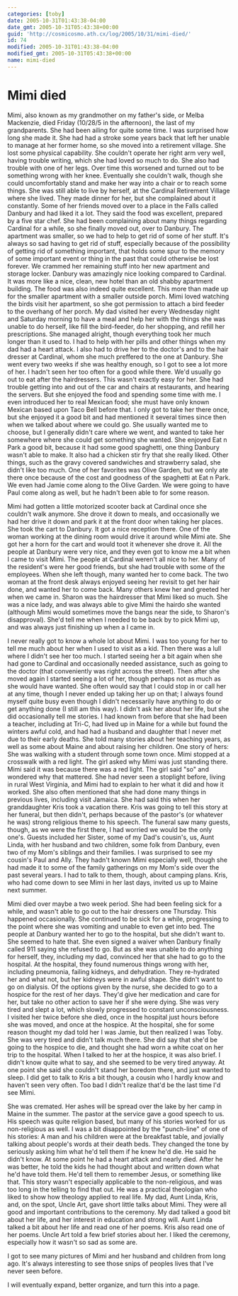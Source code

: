 ```yaml
---
categories: [toby]
date: 2005-10-31T01:43:38-04:00
date_gmt: 2005-10-31T05:43:38+00:00
guid: 'http://cosmicosmo.ath.cx/log/2005/10/31/mimi-died/'
id: 74
modified: 2005-10-31T01:43:38-04:00
modified_gmt: 2005-10-31T05:43:38+00:00
name: mimi-died
---
```


Mimi died
=========

Mimi, also known as my grandmother on my father's side, or Melba Mackenzie, died Friday (10/28/5 in the afternoon), the last of my grandparents.  She had been ailing for quite some time.  I was surprised how long she made it.  She had had a stroke some years back that left her unable to manage at her former home, so she moved into a retirement village.  She lost some physical capability.  She couldn't operate her right arm very well, having trouble writing, which she had loved so much to do.  She also had trouble with one of her legs.  Over time this worsened and turned out to be something wrong with her knee.  Eventually she couldn't walk, though she could uncomfortably stand and make her way into a chair or to reach some things.  She was still able to live by herself, at the Cardinal Retirement Village where she lived.  They made dinner for her, but she complained about it constantly.  Some of her friends moved over to a place in the Falls called Danbury and had liked it a lot.  They said the food was excellent, prepared by a five star chef.  She had been complaining about many things regarding Cardinal for a while, so she finally moved out, over to Danbury.  The apartment was smaller, so we had to help to get rid of some of her stuff.  It's always so sad having to get rid of stuff, especially because of the possibility of getting rid of something important, that holds some spur to the memory of some important event or thing in the past that could otherwise be lost forever.  We crammed her remaining stuff into her new apartment and storage locker.  Danbury was amazingly nice looking compared to Cardinal.  It was more like a nice, clean, new hotel than an old shabby apartment building.  The food was also indeed quite excellent.  This more than made up for the smaller apartment with a smaller outside porch.  Mimi loved watching the birds visit her apartment, so she got permission to attach a bird feeder to the overhang of her porch.  My dad visited her every Wednesday night and Saturday morning to have a meal and help her with the things she was unable to do herself, like fill the bird-feeder, do her shopping, and refill her prescriptions.  She managed alright, though everything took her much longer than it used to.  I had to help with her pills and other things when my dad had a heart attack.  I also had to drive her to the doctor's and to the hair dresser at Cardinal, whom she much preffered to the one at Danbury.  She went every two weeks if she was healthy enough, so I got to see a lot more of her.  I hadn't seen her too often for a good while there.  We'd usually go out to eat after the hairdressers.  This wasn't exactly easy for her.  She had trouble getting into and out of the car and chairs at restaurants, and hearing the servers.  But she enjoyed the food and spending some time with me.  I even introduced her to real Mexican food; she must have only known Mexican based upon Taco Bell before that.  I only got to take her there once, but she enjoyed it a good bit and had mentioned it several times since then when we talked about where we could go.  She usually wanted me to choose, but I generally didn't care where we went, and wanted to take her somewhere where she could get something she wanted.  She enjoyed Eat n Park a good bit, because it had some good spaghetti, one thing Danbury wasn't able to make.  It also had a chicken stir fry that she really liked.  Other things, such as the gravy covered sandwiches and strawberry salad, she didn't like too much.  One of her favorites was Olive Garden, but we only ate there once because of the cost and goodness of the spaghetti at Eat n Park.  We even had Jamie come along to the Olive Garden.  We were going to have Paul come along as well, but he hadn't been able to for some reason.

Mimi had gotten a little motorized scooter back at Cardinal once she couldn't walk anymore.  She drove it down to meals, and occasionally we had her drive it down and park it at the front door when taking her places.  She took the cart to Danbury.  It got a nice reception there.  One of the woman working at the dining room would drive it around while Mimi ate.  She got her a horn for the cart and would toot it whenever she drove it.  All the people at Danbury were very nice, and they even got to know me a bit when I came to visit Mimi.  The people at Cardinal weren't all nice to her.  Many of the resident's were her good friends, but she had trouble with some of the employees.  When she left though, many wanted her to come back.  The two woman at the front desk always enjoyed seeing her revisit to get her hair done, and wanted her to come back.  Many others knew her and greeted her when we came in.  Sharon was the hairdresser that Mimi liked so much.  She was a nice lady, and was always able to give Mimi the hairdo she wanted (although Mimi would sometimes move the bangs near the side, to Sharon's disapproval).  She'd tell me when I needed to be back by to pick Mimi up, and was always just finishing up when a I came in.

I never really got to know a whole lot about Mimi.  I was too young for her to tell me much about her when I used to visit as a kid.  Then there was a lull where I didn't see her too much.  I started seeing her a bit again when she had gone to Cardinal and occasionally needed assistance, such as going to the doctor (that conveniently was right across the street).  Then after she moved again I started seeing a lot of her, though perhaps not as much as she would have wanted.  She often would say that I could stop in or call her at any time, though I never ended up taking her up on that; I always found myself quite busy even though I didn't necessarily have anything to do or get anything done (I still am this way).  I didn't ask her about her life, but she did occasionally tell me stories.  I had known from before that she had been a teacher, including at Tri-C, had lived up in Maine for a while but found the winters awful cold, and had had a husband and daughter that I never met due to their early deaths.  She told many stories about her teaching years, as well as some about Maine and about raising her children.  One story of hers:
She was walking with a student through some town once.  Mimi stopped at a crosswalk with a red light.  The girl asked why Mimi was just standing there.  Mimi said it was because there was a red light.  The girl said "so" and wondered why that mattered.  She had never seen a stoplight before, living in rural West Virginia, and Mimi had to explain to her what it did and how it worked.
She also often mentioned that she had done many things in previous lives, including visit Jamaica.  She had said this when her granddaughter Kris took a vacation there.  Kris was going to tell this story at her funeral, but then didn't, perhaps because of the pastor's (or whatever he was) strong religious theme to his speech.  The funeral saw many guests, though, as we were the first there, I had worried we would be the only one's.  Guests included her Sister, some of my Dad's cousin's, us, Aunt Linda, with her husband and two children, some folk from Danbury, even two of my Mom's siblings and their families.  I was surprised to see my cousin's Paul and Ally.  They hadn't known Mimi especially well, though she had made it to some of the family gatherings on my Mom's side over the past several years.  I had to talk to them, though, about camping plans.  Kris, who had come down to see Mimi in her last days, invited us up to Maine next summer.

Mimi died over maybe a two week period.  She had been feeling sick for a while, and wasn't able to go out to the hair dressers one Thursday.  This happened occasionally.  She continued to be sick for a while, progressing to the point where she was vomiting and unable to even get into bed.  The people at Danbury wanted her to go to the hospital, but she didn't want to.  She seemed to hate that.  She even signed a waiver when Danbury finally called 911 saying she refused to go.  But as she was unable to do anything for herself, they, including my dad, convinced her that she had to go to the hospital.  At the hospital, they found numerous things wrong with her, including pneumonia, failing kidneys, and dehydration.  They re-hydrated her and what not, but her kidneys were in awful shape.  She didn't want to go on dialysis.  Of the options given by the nurse, she decided to go to a hospice for the rest of her days.  They'd give her medication and care for her, but take no other action to save her if she were dying.  She was very tired and slept a lot, which slowly progressed to constant unconsciousness.  I visited her twice before she died, once in the hospital just hours before she was moved, and once at the hospice.  At the hospital, she for some reason thought my dad told her I was Jamie, but then realized I was Toby.  She was very tired and didn't talk much there.  She did say that she'd be going to the hospice to die, and thought she had worn a white coat on her trip to the hospital.  When I talked to her at the hospice, it was also brief.  I didn't know quite what to say, and she seemed to be very tired anyway.  At one point she said she couldn't stand her boredom there, and just wanted to sleep.  I did get to talk to Kris a bit though, a cousin who I hardly know and haven't seen very often.  Too bad I didn't realize that'd be the last time I'd see Mimi.

She was cremated.  Her ashes will be spread over the lake by her camp in Maine in the summer.  The pastor at the service gave a good speech to us.  His speech was quite religion based, but many of his stories worked for us non-religious as well.  I was a bit disappointed by the "punch-line" of one of his stories:
A man and his children were at the breakfast table, and jovially talking about people's words at their death beds.  They changed the tone by seriously asking him what he'd tell them if he knew he'd die.  He said he didn't know.  At some point he had a heart attack and nearly died.  After he was better, he told the kids he had thought about and written down what he'd have told them.  He'd tell them to remember Jesus, or something like that.
This story wasn't especially applicable to the non-religious, and was too long in the telling to find that out.  He was a practical theologian who liked to show how theology applied to real life.  My dad, Aunt Linda, Kris, and, on the spot, Uncle Art, gave short little talks about Mimi.  They were all good and important contributions to the ceremony.  My dad talked a good bit about her life, and her interest in education and strong will.  Aunt Linda talked a bit about her life and read one of her poems.  Kris also read one of her poems.  Uncle Art told a few brief stories about her.  I liked the ceremony, especially how it wasn't so sad as some are.

I got to see many pictures of Mimi and her husband and children from long ago.  It's always interesting to see those snips of peoples lives that I've never seen before.

I will eventually expand, better organize, and turn this into a page.
